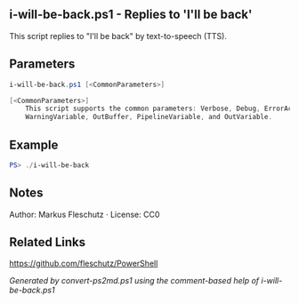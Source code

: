 ## i-will-be-back.ps1 - Replies to 'I'll be back'

This script replies to "I'll be back" by text-to-speech (TTS).

## Parameters
```powershell
i-will-be-back.ps1 [<CommonParameters>]

[<CommonParameters>]
    This script supports the common parameters: Verbose, Debug, ErrorAction, ErrorVariable, WarningAction, 
    WarningVariable, OutBuffer, PipelineVariable, and OutVariable.
```

## Example
```powershell
PS> ./i-will-be-back

```

## Notes
Author: Markus Fleschutz · License: CC0

## Related Links
https://github.com/fleschutz/PowerShell

*Generated by convert-ps2md.ps1 using the comment-based help of i-will-be-back.ps1*
